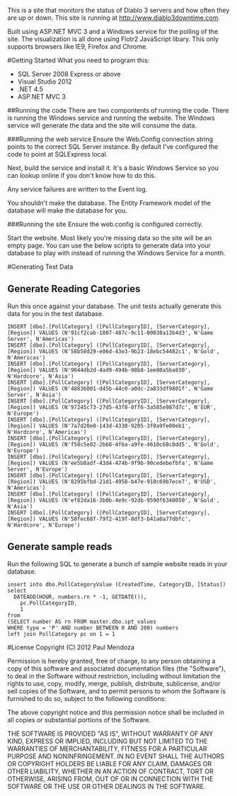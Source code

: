 This is a site that monitors the status of Diablo 3 servers and how often they are up or down. This site is running at http://www.diablo3downtime.com. 

Built using ASP.NET MVC 3 and a Windows service for the polling of the site. The visualization is all done using Flotr2 JavaScript libary. This only supports browsers like IE9, Firefox and Chrome.

#Getting Started
What you need to program this:
- SQL Server 2008 Express or above
- Visual Studio 2012
- .NET 4.5
- ASP.NET MVC 3

##Running the code
There are two compontents of running the code. There is running the Windows service and running the website. The Windows service will generate the data and the site will consume the data. 

###Running the web service
Ensure the Web.Config connection string points to the correct SQL Server instance. By default I've configured the code to point at SQLExpress local. 

Next, build the service and install it. It's a basic Windows Service so you can lookup online if you don't know how to do this.

Any service failures are written to the Event log.

You shouldn't make the database. The Entity Framework model of the database will make the database for you.

###Running the site
Ensure the web.config is configured correctly.

Start the website. Most likely you're missing data so the site will be an empty page. You can use the below scripts to generate data into your database to play with instead of running the Windows Service for a month.

#Generating Test Data

## Generate Reading Categories
Run this once against your database. The unit tests actually generate this data for you in the test database.

```
INSERT [dbo].[PollCategory] ([PollCategoryID], [ServerCategory], [Region]) VALUES (N'91cf2cab-1807-487c-9c11-00038a13b4d3', N'Game Server', N'Americas')
INSERT [dbo].[PollCategory] ([PollCategoryID], [ServerCategory], [Region]) VALUES (N'58b58d29-e06d-43e3-9b23-18ebc54482c1', N'Gold', N'Americas')
INSERT [dbo].[PollCategory] ([PollCategoryID], [ServerCategory], [Region]) VALUES (N'9044db2d-4ad9-494b-98b8-1ee80a5ba830', N'Hardcore', N'Asia')
INSERT [dbo].[PollCategory] ([PollCategoryID], [ServerCategory], [Region]) VALUES (N'48836001-d45b-44c0-a0dc-2a833df9801f', N'Game Server', N'Asia')
INSERT [dbo].[PollCategory] ([PollCategoryID], [ServerCategory], [Region]) VALUES (N'97245c73-27d5-43f8-8ff6-3a585e987d7c', N'EUR', N'Europe')
INSERT [dbo].[PollCategory] ([PollCategoryID], [ServerCategory], [Region]) VALUES (N'7a7d20e0-143d-4330-9205-3f0a9fe00eb1', N'Hardcore', N'Americas')
INSERT [dbo].[PollCategory] ([PollCategoryID], [ServerCategory], [Region]) VALUES (N'f58c5e02-2b68-4f6a-a9fe-4610c68c0dd5', N'Gold', N'Europe')
INSERT [dbo].[PollCategory] ([PollCategoryID], [ServerCategory], [Region]) VALUES (N'ee5b8adf-43d4-474b-9f9b-90cedebefbfa', N'Game Server', N'Europe')
INSERT [dbo].[PollCategory] ([PollCategoryID], [ServerCategory], [Region]) VALUES (N'8295bfbd-21d1-4958-b47e-910c69b7ece7', N'USD', N'Americas')
INSERT [dbo].[PollCategory] ([PollCategoryID], [ServerCategory], [Region]) VALUES (N'ef82da16-3b0b-4e9c-92db-9590f6340050', N'Gold', N'Asia')
INSERT [dbo].[PollCategory] ([PollCategoryID], [ServerCategory], [Region]) VALUES (N'58fec68f-79f2-419f-8df3-b41a0a77dbfc', N'Hardcore', N'Europe')
```


## Generate sample reads
Run the following SQL to generate a bunch of sample website reads in your database.

```
insert into dbo.PollCategoryValue (CreatedTime, CategoryID, [Status])
select 
  DATEADD(HOUR, numbers.rn * -1, GETDATE()),
	pc.PollCategoryID,
	1
from
(SELECT number AS rn FROM master.dbo.spt_values 
WHERE type = 'P' AND number BETWEEN 0 AND 200) numbers
left join PollCategory pc on 1 = 1
```

#License
Copyright (C) 2012 Paul Mendoza

Permission is hereby granted, free of charge, to any person obtaining a copy of this software and associated documentation files (the "Software"), to deal in the Software without restriction, including without limitation the rights to use, copy, modify, merge, publish, distribute, sublicense, and/or sell copies of the Software, and to permit persons to whom the Software is furnished to do so, subject to the following conditions:

The above copyright notice and this permission notice shall be included in all copies or substantial portions of the Software.

THE SOFTWARE IS PROVIDED "AS IS", WITHOUT WARRANTY OF ANY KIND, EXPRESS OR IMPLIED, INCLUDING BUT NOT LIMITED TO THE WARRANTIES OF MERCHANTABILITY, FITNESS FOR A PARTICULAR PURPOSE AND NONINFRINGEMENT. IN NO EVENT SHALL THE AUTHORS OR COPYRIGHT HOLDERS BE LIABLE FOR ANY CLAIM, DAMAGES OR OTHER LIABILITY, WHETHER IN AN ACTION OF CONTRACT, TORT OR OTHERWISE, ARISING FROM, OUT OF OR IN CONNECTION WITH THE SOFTWARE OR THE USE OR OTHER DEALINGS IN THE SOFTWARE.

